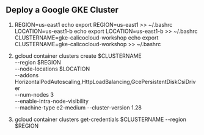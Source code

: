 ## Deploy a Google GKE Cluster

1. REGION=us-east1
echo export REGION=us-east1 >> ~/.bashrc
LOCATION=us-east1-b
echo export LOCATION=us-east1-b >> ~/.bashrc
CLUSTERNAME=gke-calicocloud-workshop
echo export CLUSTERNAME=gke-calicocloud-workshop >> ~/.bashrc

2. gcloud container clusters create $CLUSTERNAME \
--region $REGION \
--node-locations $LOCATION \
--addons HorizontalPodAutoscaling,HttpLoadBalancing,GcePersistentDiskCsiDriver \
--num-nodes 3 \
--enable-intra-node-visibility \
--machine-type e2-medium --cluster-version 1.28

3. gcloud container clusters get-credentials $CLUSTERNAME --region $REGION 